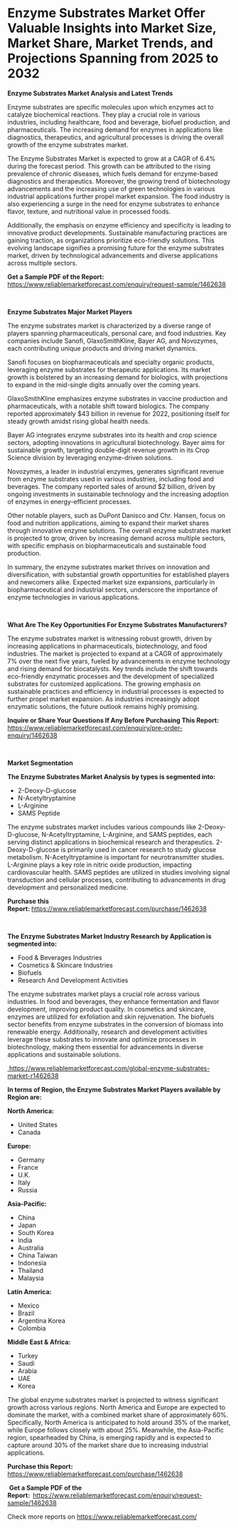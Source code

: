 <p><h1>Enzyme Substrates Market Offer Valuable Insights into Market Size, Market Share, Market Trends, and Projections Spanning from 2025 to 2032</h1></p><p><strong>Enzyme Substrates Market Analysis and Latest Trends</strong></p>
<p><p>Enzyme substrates are specific molecules upon which enzymes act to catalyze biochemical reactions. They play a crucial role in various industries, including healthcare, food and beverage, biofuel production, and pharmaceuticals. The increasing demand for enzymes in applications like diagnostics, therapeutics, and agricultural processes is driving the overall growth of the enzyme substrates market.</p><p>The Enzyme Substrates Market is expected to grow at a CAGR of 6.4% during the forecast period. This growth can be attributed to the rising prevalence of chronic diseases, which fuels demand for enzyme-based diagnostics and therapeutics. Moreover, the growing trend of biotechnology advancements and the increasing use of green technologies in various industrial applications further propel market expansion. The food industry is also experiencing a surge in the need for enzyme substrates to enhance flavor, texture, and nutritional value in processed foods.</p><p>Additionally, the emphasis on enzyme efficiency and specificity is leading to innovative product developments. Sustainable manufacturing practices are gaining traction, as organizations prioritize eco-friendly solutions. This evolving landscape signifies a promising future for the enzyme substrates market, driven by technological advancements and diverse applications across multiple sectors.</p></p>
<p><strong>Get a Sample PDF of the Report:&nbsp;</strong> <a href="https://www.reliablemarketforecast.com/enquiry/request-sample/1462638?utm_campaign=3089&utm_medium=2&utm_source=Github&utm_content=ia&utm_term=01042025&utm_id=enzyme-substrates">https://www.reliablemarketforecast.com/enquiry/request-sample/1462638</a></p>
<p>&nbsp;</p>
<p><strong>Enzyme Substrates Major Market Players</strong></p>
<p><p>The enzyme substrates market is characterized by a diverse range of players spanning pharmaceuticals, personal care, and food industries. Key companies include Sanofi, GlaxoSmithKline, Bayer AG, and Novozymes, each contributing unique products and driving market dynamics.</p><p>Sanofi focuses on biopharmaceuticals and specialty organic products, leveraging enzyme substrates for therapeutic applications. Its market growth is bolstered by an increasing demand for biologics, with projections to expand in the mid-single digits annually over the coming years.</p><p>GlaxoSmithKline emphasizes enzyme substrates in vaccine production and pharmaceuticals, with a notable shift toward biologics. The company reported approximately $43 billion in revenue for 2022, positioning itself for steady growth amidst rising global health needs.</p><p>Bayer AG integrates enzyme substrates into its health and crop science sectors, adopting innovations in agricultural biotechnology. Bayer aims for sustainable growth, targeting double-digit revenue growth in its Crop Science division by leveraging enzyme-driven solutions.</p><p>Novozymes, a leader in industrial enzymes, generates significant revenue from enzyme substrates used in various industries, including food and beverages. The company reported sales of around $2 billion, driven by ongoing investments in sustainable technology and the increasing adoption of enzymes in energy-efficient processes.</p><p>Other notable players, such as DuPont Danisco and Chr. Hansen, focus on food and nutrition applications, aiming to expand their market shares through innovative enzyme solutions. The overall enzyme substrates market is projected to grow, driven by increasing demand across multiple sectors, with specific emphasis on biopharmaceuticals and sustainable food production.</p><p>In summary, the enzyme substrates market thrives on innovation and diversification, with substantial growth opportunities for established players and newcomers alike. Expected market size expansions, particularly in biopharmaceutical and industrial sectors, underscore the importance of enzyme technologies in various applications.</p></p>
<p>&nbsp;</p>
<p><strong>What Are The Key Opportunities For Enzyme Substrates Manufacturers?</strong></p>
<p><p>The enzyme substrates market is witnessing robust growth, driven by increasing applications in pharmaceuticals, biotechnology, and food industries. The market is projected to expand at a CAGR of approximately 7% over the next five years, fueled by advancements in enzyme technology and rising demand for biocatalysts. Key trends include the shift towards eco-friendly enzymatic processes and the development of specialized substrates for customized applications. The growing emphasis on sustainable practices and efficiency in industrial processes is expected to further propel market expansion. As industries increasingly adopt enzymatic solutions, the future outlook remains highly promising.</p></p>
<p><strong>Inquire or Share Your Questions If Any Before Purchasing This Report:</strong> <a href="https://www.reliablemarketforecast.com/enquiry/pre-order-enquiry/1462638?utm_campaign=3089&utm_medium=2&utm_source=Github&utm_content=ia&utm_term=01042025&utm_id=enzyme-substrates">https://www.reliablemarketforecast.com/enquiry/pre-order-enquiry/1462638</a></p>
<p>&nbsp;</p>
<p><strong>Market Segmentation</strong></p>
<p><strong>The Enzyme Substrates Market Analysis by types is segmented into:</strong></p>
<p><ul><li>2-Deoxy-D-glucose</li><li>N-Acetyltryptamine</li><li>L-Arginine</li><li>SAMS Peptide</li></ul></p>
<p><p>The enzyme substrates market includes various compounds like 2-Deoxy-D-glucose, N-Acetyltryptamine, L-Arginine, and SAMS peptides, each serving distinct applications in biochemical research and therapeutics. 2-Deoxy-D-glucose is primarily used in cancer research to study glucose metabolism. N-Acetyltryptamine is important for neurotransmitter studies. L-Arginine plays a key role in nitric oxide production, impacting cardiovascular health. SAMS peptides are utilized in studies involving signal transduction and cellular processes, contributing to advancements in drug development and personalized medicine.</p></p>
<p><strong>Purchase this Report:&nbsp;</strong><a href="https://www.reliablemarketforecast.com/purchase/1462638?utm_campaign=3089&utm_medium=2&utm_source=Github&utm_content=ia&utm_term=01042025&utm_id=enzyme-substrates">https://www.reliablemarketforecast.com/purchase/1462638</a></p>
<p>&nbsp;</p>
<p><strong>The Enzyme Substrates Market Industry Research by Application is segmented into:</strong></p>
<p><ul><li>Food & Beverages Industries</li><li>Cosmetics & Skincare Industries</li><li>Biofuels</li><li>Research And Development Activities</li></ul></p>
<p><p>The enzyme substrates market plays a crucial role across various industries. In food and beverages, they enhance fermentation and flavor development, improving product quality. In cosmetics and skincare, enzymes are utilized for exfoliation and skin rejuvenation. The biofuels sector benefits from enzyme substrates in the conversion of biomass into renewable energy. Additionally, research and development activities leverage these substrates to innovate and optimize processes in biotechnology, making them essential for advancements in diverse applications and sustainable solutions.</p></p>
<p><a href="https://www.reliablemarketforecast.com/global-enzyme-substrates-market-r1462638?utm_campaign=3089&utm_medium=2&utm_source=Github&utm_content=ia&utm_term=01042025&utm_id=enzyme-substrates">&nbsp;https://www.reliablemarketforecast.com/global-enzyme-substrates-market-r1462638</a></p>
<p><strong>In terms of Region, the Enzyme Substrates Market Players available by Region are:</strong></p>
<p>
    <p> <strong> North America: </strong>
        <ul>
            <li>United States</li>
            <li>Canada</li>
        </ul>
        </p> 
    <p> <strong> Europe: </strong>
        <ul>
            <li>Germany</li>
            <li>France</li>
            <li>U.K.</li>
            <li>Italy</li>
            <li>Russia</li>
        </ul>
        </p> 
    <p> <strong> Asia-Pacific: </strong>
        <ul>
            <li>China</li>
            <li>Japan</li>
            <li>South Korea</li>
            <li>India</li>
            <li>Australia</li>
            <li>China Taiwan</li>
            <li>Indonesia</li>
            <li>Thailand</li>
            <li>Malaysia</li>
        </ul>
        </p> 
    <p> <strong> Latin America: </strong>
        <ul>
            <li>Mexico</li>
            <li>Brazil</li>
            <li>Argentina Korea</li>
            <li>Colombia</li>
        </ul>
        </p> 
    <p> <strong> Middle East & Africa: </strong>
        <ul>
            <li>Turkey</li>
            <li>Saudi</li>
            <li>Arabia</li>
            <li>UAE</li>
            <li>Korea</li>
        </ul>
    </p>
    </p>
<p><p>The global enzyme substrates market is projected to witness significant growth across various regions. North America and Europe are expected to dominate the market, with a combined market share of approximately 60%. Specifically, North America is anticipated to hold around 35% of the market, while Europe follows closely with about 25%. Meanwhile, the Asia-Pacific region, spearheaded by China, is emerging rapidly and is expected to capture around 30% of the market share due to increasing industrial applications.</p></p>
<p><strong>Purchase this Report: </strong><a href="https://www.reliablemarketforecast.com/purchase/1462638?utm_campaign=3089&utm_medium=2&utm_source=Github&utm_content=ia&utm_term=01042025&utm_id=enzyme-substrates">https://www.reliablemarketforecast.com/purchase/1462638</a></p>
<p>&nbsp;<strong>Get a Sample PDF of the Report:&nbsp;&nbsp;</strong><a href="https://www.reliablemarketforecast.com/enquiry/request-sample/1462638?utm_campaign=3089&utm_medium=2&utm_source=Github&utm_content=ia&utm_term=01042025&utm_id=enzyme-substrates">https://www.reliablemarketforecast.com/enquiry/request-sample/1462638</a></p>
<p><strong></strong></p>
<p>Check more reports on <a href="https://www.reliablemarketforecast.com/?utm_campaign=3089&utm_medium=2&utm_source=Github&utm_content=ia&utm_term=01042025&utm_id=enzyme-substrates">https://www.reliablemarketforecast.com/</a></p>